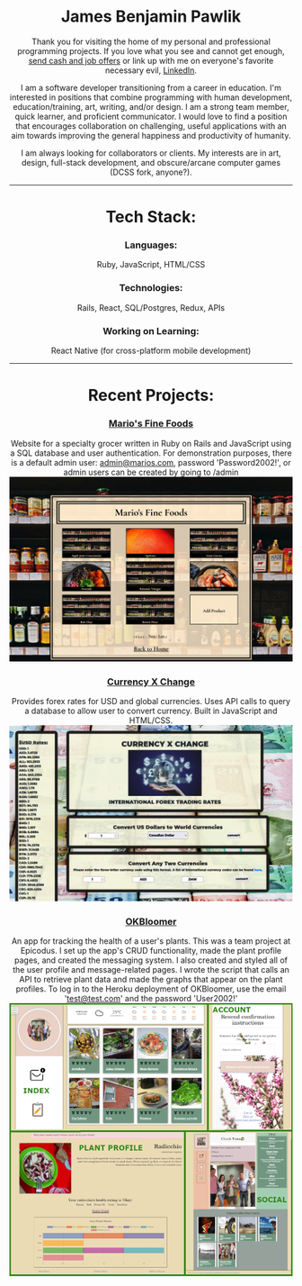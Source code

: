 <div align="center">
  
# James Benjamin Pawlik #
  
Thank you for visiting the home of my personal and professional programming projects. If you love what you see and cannot get enough, [send cash and job offers](james.benjamin.pawlik@gmail.com) or link up with me on everyone's favorite necessary evil, [LinkedIn](linkedin.com/in/jbpawlik). 
  
I am a software developer transitioning from a career in education. I'm interested in positions that combine programming with human development, education/training, art, writing, and/or design. I am a strong team member, quick learner, and proficient communicator. I would love to find a position that encourages collaboration on challenging, useful applications with an aim towards improving the general happiness and productivity of humanity. 

  I am always looking for collaborators or clients. My interests are in art, design, full-stack development, and obscure/arcane computer games (DCSS fork, anyone?).

---------------------------
  
  # Tech Stack:
  
  ### Languages: 
  
  Ruby, JavaScript, HTML/CSS
  
  ### Technologies: 
  
  Rails, React, SQL/Postgres, Redux, APIs 
  
  ### Working on Learning:
  
  React Native (for cross-platform mobile development) 
  
  ---------------------

  
# Recent Projects:
  
  
  ### [Mario's Fine Foods](https://marios-fine-foods.herokuapp.com)
  Website for a specialty grocer written in Ruby on Rails and JavaScript using a SQL database and user authentication. For demonstration purposes, there is a default admin user: admin@marios.com, password 'Password2002!', or admin users can be created by going to /admin
  <img src="https://github.com/jbpawlik/specialty_foods/blob/main/app/assets/images/specialtyfoodsproducts-cropped.PNG?raw=true" alt="Mario's Fine Foods Products Page"/>
  
  ### [Currency X Change](https://jbpawlik.github.io/currency-exchanger/)
   Provides forex rates for USD and global currencies. Uses API calls to query a database to allow user to convert currency. Built in JavaScript and HTML/CSS.
  <img src="https://raw.githubusercontent.com/jbpawlik/jbpawlik/main/currency-x-change.PNG" alt="Home page of Currency-X-Change" title="Home page of Currency-X-Change">

  ### [OKBloomer](http://okbloomer.herokuapp.com/)
   An app for tracking the health of a user's plants. This was a team project at Epicodus. I set up the app's CRUD functionality, made the plant profile pages, and created the messaging system. I also created and styled all of the user profile and message-related pages. I wrote the script that calls an API to retrieve plant data and made the graphs that appear on the plant profiles. To log in to the Heroku deployment of OKBloomer, use the email 'test@test.com' and the password 'User2002!'
  <img src="https://raw.githubusercontent.com/jbpawlik/OKBloomer/main/app/assets/images/OKBloomerComposite.png" alt="OKBloomer" title="OKBloomer">
  
</div>

<!-- <div align="center">
  

  
[![Ben's GitHub stats](https://github-readme-stats.vercel.app/api?username=jbpawlik)](https://github.com/jbpawlik/github-readme-stats)
  
</div>
 -->
